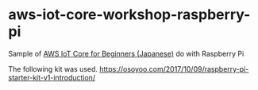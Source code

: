 # aws-iot-core-workshop-raspberry-pi

Sample of [AWS IoT Core for Beginners (Japanese)](https://aws-iot-core-for-beginners.workshop.aws/) do with Raspberry Pi

The following kit was used.
https://osoyoo.com/2017/10/09/raspberry-pi-starter-kit-v1-introduction/
